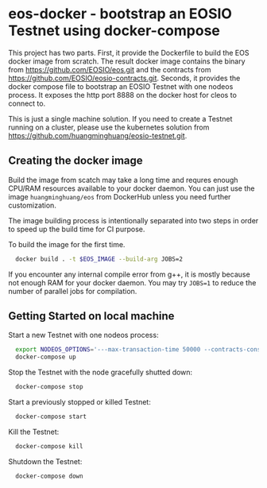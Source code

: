 # eos-docker - bootstrap an EOSIO Testnet using docker-compose

This project has two parts. First, it provide the Dockerfile to build the EOS docker image from scratch. The result docker image contains the binary from https://github.com/EOSIO/eos.git and the contracts from https://github.com/EOSIO/eosio-contracts.git. Seconds, it provides the docker compose file to
bootstrap an EOSIO Testnet with one nodeos process. It exposes the http port 8888 on the docker host for cleos to connect to. 

This is just a single machine solution. If you need to create a Testnet running on a cluster, please use the kubernetes solution from https://github.com/huangminghuang/eosio-testnet.git.

## Creating the docker image

Build the image from scatch may take a long time and requres enough CPU/RAM resources available to your docker daemon. You can just use the image `huangminghuang/eos` from DockerHub unless you need further customization.

The image building process is intentionally separated into two steps in order to speed up the build time for CI purpose. 

To build the image for the first time.
```bash
  docker build . -t $EOS_IMAGE --build-arg JOBS=2
```

If you encounter any internal compile error from g++, it is mostly because not enough RAM for your docker daemon. You may try `JOBS=1` to reduce the number of parallel jobs for compilation.

## Getting Started on local machine

Start a new Testnet with one nodeos process:
```bash
  export NODEOS_OPTIONS='---max-transaction-time 50000 --contracts-console --filter-on "*"' 
  docker-compose up
```

Stop the Testnet with the node gracefully shutted down:
```bash
  docker-compose stop
```

Start a previously stopped or killed Testnet:
```bash
  docker-compose start
```

Kill the Testnet:
```bash
  docker-compose kill
```

Shutdown the Testnet:
```bash
  docker-compose down
```

